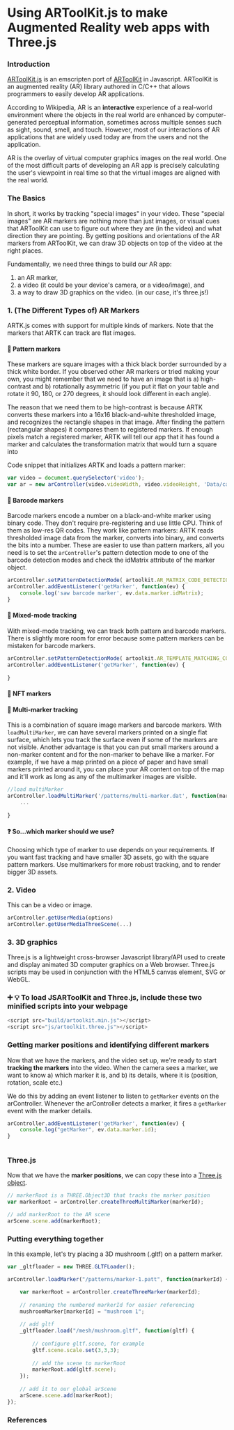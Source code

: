 # Using ARToolKit.js to make Augmented Reality web apps with Three.js

### Introduction

[ARToolKit.js](https://github.com/artoolkitx/jsartoolkit5) is an emscripten port of [ARToolKit](https://github.com/artoolkitx/artoolkit5) in Javascript. ARToolKit is an augmented reality (AR) library authored in C/C++ that allows programmers to easily develop AR applications.

According to Wikipedia, AR is an **interactive** experience of a real-world environment where the objects in the real world are enhanced by computer-generated perceptual information, sometimes across multiple senses such as sight, sound, smell, and touch. However, most of our interactions of AR applications that are widely used today are from the users and not the application. 

AR is the overlay of virtual computer graphics images on the real world. One of the most difficult parts of developing an AR app is precisely calculating the user's viewpoint in real time so that the virtual images are aligned with the real world. 

### The Basics
In short, it works by tracking "special images" in your video. These "special images" are AR markers are nothing more than just images, or visual cues that ARToolKit can use to figure out where they are (in the video) and what direction they are pointing. By getting positions and orientations of the AR markers from ARToolKit, we can draw 3D objects on top of the video at the right places.

Fundamentally, we need three things to build our AR app:
1. an AR marker,
2. a video (it could be your device's camera, or a video/image), and
3. a way to draw 3D graphics on the video. (in our case, it's three.js!)

### 1. (The Different Types of) AR Markers
ARTK.js comes with support for multiple kinds of markers. Note that the markers that ARTK can track are flat images.

#### :black_square_button: Pattern markers
These markers are square images with a thick black border surrounded by a thick white border.
If you observed other AR markers or tried making your own, you might remember that we need to have an image that is a) high-contrast and b) rotationally asymmetric (if you put it flat on your table and rotate it 90, 180, or 270 degrees, it should look different in each angle).

The reason that we need them to be high-contrast is because ARTK converts these markers into a 16x16 black-and-white thresholded image, and recognizes the rectangle shapes in that image. After finding the pattern (rectangular shapes) it compares them to registered markers. If enough pixels match a registered marker, ARTK will tell our app that it has found a marker and calculates the transformation matrix that would turn a square into 

Code snippet that initializes ARTK and loads a pattern marker: 
```javascript
var video = document.querySelector('video');
var ar = new arController(video.videoWidth, video.videoHeight, 'Data/camera_para.dat');

```

#### :black_square_button: Barcode markers
Barcode markers encode a number on a black-and-white marker using binary code. They don't require pre-registering and use little CPU. Think of them as low-res QR codes.
They work like pattern markers: ARTK reads thresholded image data from the marker, converts into binary, and converts the bits into a number. 
These are easier to use than pattern markers, all you need is to set the `arController`'s pattern detection mode to one of the barcode detection modes and check the idMatrix attribute of the marker object. 
```javascript
arController.setPatternDetectionMode( artoolkit.AR_MATRIX_CODE_DETECTION);
arController.addEventListener('getMarker', function(ev) {
    console.log('saw barcode marker', ev.data.marker.idMatrix);
}
```

#### :black_square_button: Mixed-mode tracking
With mixed-mode tracking, we can track both pattern and barcode markers. There is slightly more room for error because some pattern markers can be mistaken for barcode markers.

```javascript
arController.setPatternDetectionMode( artoolkit.AR_TEMPLATE_MATCHING_COLOR_AND_MATRIX );
arController.addEventListener('getMarker', function(ev) {
    
}
```


#### :black_square_button: NFT markers


#### :black_square_button: Multi-marker tracking
This is a combination of square image markers and barcode markers. With `loadMultiMarker`, we can have several markers printed on a single flat surface, which lets you track the surface even if some of the markers are not visible. 
Another advantage is that you can put small markers around a non-marker content and for the non-marker to behave like a marker. For example, if we have a map printed on a piece of paper and have small markers printed around it, you can place your AR content on top of the map and it'll work as long as any of the multimarker images are visible.
```javascript
//load multiMarker
arController.loadMultiMarker('/patterns/multi-marker.dat', function(markerId, markerNum) {
    ...
    
}

```
#### :question: So...which marker should we use?
Choosing which type of marker to use depends on your requirements. If you want fast tracking and have smaller 3D assets, go with the square pattern markers. Use multimarkers for more robust tracking, and to render bigger 3D assets.

### 2. Video 
This can be a video or image. 
```javascript
arController.getUserMedia(options)
arController.getUserMediaThreeScene(...)
```
    
### 3. 3D graphics
Three.js is a lightweight cross-browser Javascript library/API used to create and display animated 3D computer graphics on a Web browser. Three.js scripts may be used in conjunction with the HTML5 canvas element, SVG or WebGL. 

### :heavy_plus_sign: :bulb: To load JSARToolKit and Three.js, include these two minified scripts into your webpage
```javascript
<script src="build/artoolkit.min.js"></script>
<script src="js/artoolkit.three.js"></script>
```

### Getting marker positions and identifying different markers
Now that we have the markers, and the video set up, we're ready to start **tracking the markers** into the video. When the camera sees a marker, we want to know a) which marker it is, and b) its details, where it is (position, rotation, scale etc.) 

We do this by adding an event listener to listen to `getMarker` events on the arController. 
Whenever the arController detects a marker, it fires a `getMarker` event with the marker details. 

```javascript
arController.addEventListener('getMarker', function(ev) {
    console.log("getMarker", ev.data.marker.id);
}



```

### Three.js
Now that we have the **marker positions**, we can copy these into a [Three.js object](https://threejs.org/docs/#api/en/core/Object3D.matrix). 
```javascript
// markerRoot is a THREE.Object3D that tracks the marker position
var markerRoot = arController.createThreeMultiMarker(markerId);

// add markerRoot to the AR scene
arScene.scene.add(markerRoot);

```
### Putting everything together
In this example, let's try placing a 3D mushroom (.gltf) on a pattern marker.

```javascript
var _gltfloader = new THREE.GLTFLoader();

arController.loadMarker("/patterns/marker-1.patt", function(markerId) {

    var markerRoot = arController.createThreeMarker(markerId);
    
    // renaming the numbered markerId for easier referencing
    mushroomMarker[markerId] = "mushroom 1";
    
    // add gltf
    _gltfloader.load("/mesh/mushroom.gltf", function(gltf) {
        
        // configure gltf.scene, for example
        gltf.scene.scale.set(3,3,3);
        
        // add the scene to markerRoot
        markerRoot.add(gltf.scene);
    });
    
    // add it to our global arScene
    arScene.scene.add(markerRoot);
});
```

### 

### References


